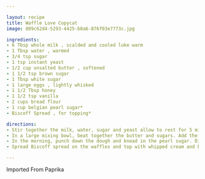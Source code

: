 ```yaml
---

layout: recipe
title: Waffle Love Copycat
image: 809c62d4-5293-4425-b8a6-876f03e7773c.jpg

ingredients:
- 6 Tbsp whole milk , scalded and cooled luke warm
- 1 Tbsp water , warmed
- 3/4 tsp sugar
- 1 tsp instant yeast
- 1/2 cup unsalted butter , softened
- 1 1/2 tsp brown sugar
- 1 Tbsp white sugar
- 1 large eggs , lightly whisked
- 1 1/2 Tbsp honey
- 1 1/2 tsp vanilla
- 2 cups bread flour
- 1 cup belgian pearl sugar*
- Biscoff Spread , for topping*

directions:
- Stir together the milk, water, sugar and yeast allow to rest for 5 minutes.
- In a large mixing bowl, beat together the butter and sugars. Add the egg, honey and vanilla and mix until smooth. Add the yeast mixture. Use a dough hook to slowly add in the flour while beating. Once the flour is fully incorporated cover the bowl with plastic wrap or a dry towel and allow to rest on your countertop overnight.
- In the morning, punch down the dough and knead in the pearl sugar. Divide the dough into 4 balls. Cook the dough balls in a medium-hot, greased waffle iron until brown and cooked through.
- Spread Biscoff spread on the waffles and top with whipped cream and berries.

---
```

Imported From Paprika